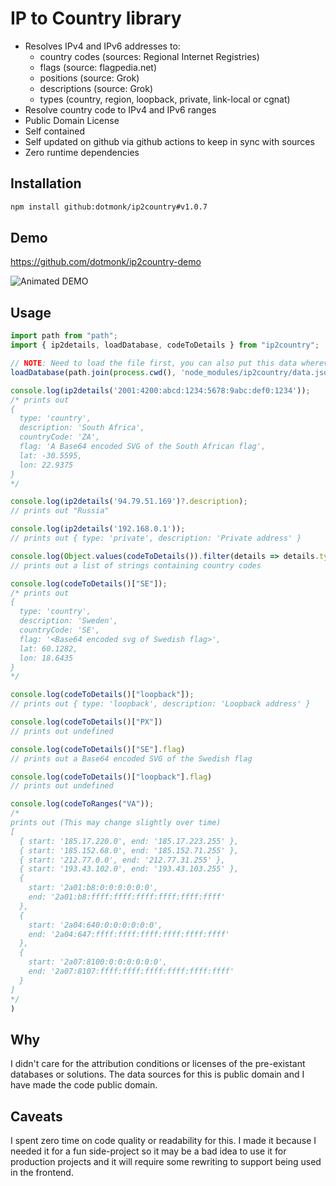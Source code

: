 # IP to Country library

- Resolves IPv4 and IPv6 addresses to:
  - country codes (sources: Regional Internet Registries)
  - flags (source: flagpedia.net)
  - positions (source: Grok)
  - descriptions (source: Grok)
  - types (country, region, loopback, private, link-local or cgnat)
- Resolve country code to IPv4 and IPv6 ranges
- Public Domain License
- Self contained
- Self updated on github via github actions to keep in sync with sources
- Zero runtime dependencies

## Installation

```sh
npm install github:dotmonk/ip2country#v1.0.7
```

## Demo
https://github.com/dotmonk/ip2country-demo

![Animated DEMO](https://raw.githubusercontent.com/dotmonk/ip2country-demo/main/demo.gif)

## Usage

```ts
import path from "path";
import { ip2details, loadDatabase, codeToDetails } from "ip2country";

// NOTE: Need to load the file first, you can also put this data wherever it is convienient
loadDatabase(path.join(process.cwd(), 'node_modules/ip2country/data.json.gz'));

console.log(ip2details('2001:4200:abcd:1234:5678:9abc:def0:1234'));
/* prints out
{
  type: 'country',
  description: 'South Africa',
  countryCode: 'ZA',
  flag: 'A Base64 encoded SVG of the South African flag',
  lat: -30.5595,
  lon: 22.9375
}
*/

console.log(ip2details('94.79.51.169')?.description);
// prints out "Russia"

console.log(ip2details('192.168.0.1'));
// prints out { type: 'private', description: 'Private address' }

console.log(Object.values(codeToDetails()).filter(details => details.type === "country").map(details => details.countryCode));
// prints out a list of strings containing country codes

console.log(codeToDetails()["SE"]);
/* prints out
{
  type: 'country',
  description: 'Sweden',
  countryCode: 'SE',
  flag: '<Base64 encoded svg of Swedish flag>',
  lat: 60.1282,
  lon: 18.6435
}
*/

console.log(codeToDetails()["loopback"]);
// prints out { type: 'loopback', description: 'Loopback address' }

console.log(codeToDetails()["PX"])
// prints out undefined

console.log(codeToDetails()["SE"].flag)
// prints out a Base64 encoded SVG of the Swedish flag

console.log(codeToDetails()["loopback"].flag)
// prints out undefined

console.log(codeToRanges("VA"));
/*
prints out (This may change slightly over time)
[
  { start: '185.17.220.0', end: '185.17.223.255' },
  { start: '185.152.68.0', end: '185.152.71.255' },
  { start: '212.77.0.0', end: '212.77.31.255' },
  { start: '193.43.102.0', end: '193.43.103.255' },
  {
    start: '2a01:b8:0:0:0:0:0:0',
    end: '2a01:b8:ffff:ffff:ffff:ffff:ffff:ffff'
  },
  {
    start: '2a04:640:0:0:0:0:0:0',
    end: '2a04:647:ffff:ffff:ffff:ffff:ffff:ffff'
  },
  {
    start: '2a07:8100:0:0:0:0:0:0',
    end: '2a07:8107:ffff:ffff:ffff:ffff:ffff:ffff'
  }
]
*/
)
```

## Why
I didn't care for the attribution conditions or licenses of the pre-existant databases or solutions.
The data sources for this is public domain and I have made the code public domain.

## Caveats
I spent zero time on code quality or readability for this. I made it because I needed it for a
fun side-project so it may be a bad idea to use it for production projects and it will require
some rewriting to support being used in the frontend.

